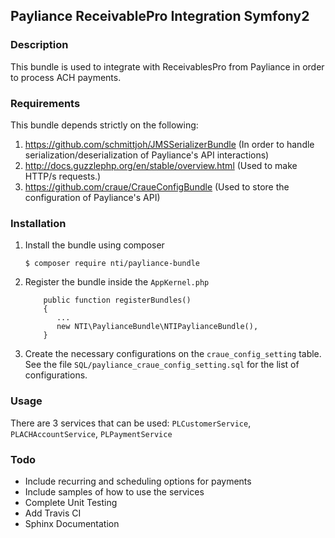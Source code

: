 ## Payliance ReceivablePro Integration Symfony2

### Description

This bundle is used to integrate with ReceivablesPro from Payliance in order to process ACH payments.

### Requirements

This bundle depends strictly on the following:

1. https://github.com/schmittjoh/JMSSerializerBundle (In order to handle serialization/deserialization of Payliance's API interactions)
2. http://docs.guzzlephp.org/en/stable/overview.html (Used to make HTTP/s requests.)
3. https://github.com/craue/CraueConfigBundle (Used to store the configuration of Payliance's API)

### Installation

1. Install the bundle using composer

    ```
    $ composer require nti/payliance-bundle
    ```
    
 2. Register the bundle inside the `AppKernel.php`
 
    ```
        public function registerBundles()
        {
           ...
           new NTI\PaylianceBundle\NTIPaylianceBundle(),
        }            
    ```
    
 3. Create the necessary configurations on the `craue_config_setting` table. See the file `SQL/payliance_craue_config_setting.sql` for the list of configurations. 

### Usage

There are 3 services that can be used: `PLCustomerService`, `PLACHAccountService`, `PLPaymentService`

### Todo

 -  Include recurring and scheduling options for payments
 -  Include samples of how to use the services
 -  Complete Unit Testing
 -  Add Travis CI
 -  Sphinx Documentation